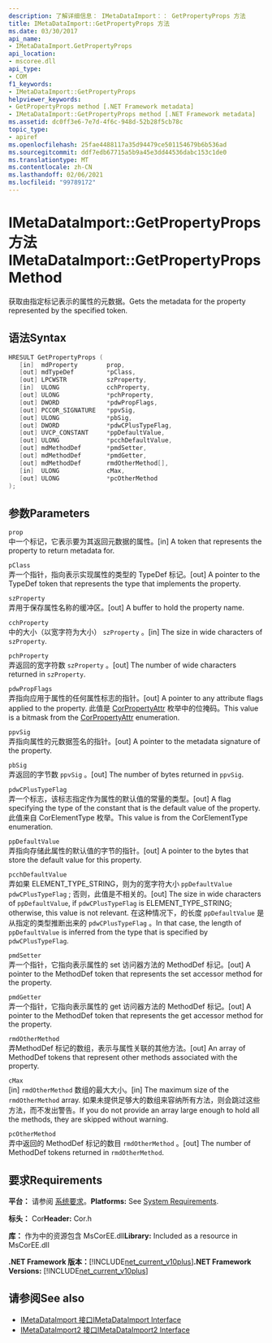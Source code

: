 ```yaml
---
description: 了解详细信息： IMetaDataImport：： GetPropertyProps 方法
title: IMetaDataImport::GetPropertyProps 方法
ms.date: 03/30/2017
api_name:
- IMetaDataImport.GetPropertyProps
api_location:
- mscoree.dll
api_type:
- COM
f1_keywords:
- IMetaDataImport::GetPropertyProps
helpviewer_keywords:
- GetPropertyProps method [.NET Framework metadata]
- IMetaDataImport::GetPropertyProps method [.NET Framework metadata]
ms.assetid: dc0ff3e6-7e7d-4f6c-948d-52b28f5cb78c
topic_type:
- apiref
ms.openlocfilehash: 25fae4488117a35d94479ce501154679b6b536ad
ms.sourcegitcommit: ddf7edb67715a5b9a45e3dd44536dabc153c1de0
ms.translationtype: MT
ms.contentlocale: zh-CN
ms.lasthandoff: 02/06/2021
ms.locfileid: "99789172"
---
```

# <a name="imetadataimportgetpropertyprops-method"></a><span data-ttu-id="433d6-103">IMetaDataImport::GetPropertyProps 方法</span><span class="sxs-lookup"><span data-stu-id="433d6-103">IMetaDataImport::GetPropertyProps Method</span></span>

<span data-ttu-id="433d6-104">获取由指定标记表示的属性的元数据。</span><span class="sxs-lookup"><span data-stu-id="433d6-104">Gets the metadata for the property represented by the specified token.</span></span>  
  
## <a name="syntax"></a><span data-ttu-id="433d6-105">语法</span><span class="sxs-lookup"><span data-stu-id="433d6-105">Syntax</span></span>  
  
```cpp  
HRESULT GetPropertyProps (  
   [in]  mdProperty        prop,  
   [out] mdTypeDef         *pClass,
   [out] LPCWSTR           szProperty,
   [in]  ULONG             cchProperty,
   [out] ULONG             *pchProperty,
   [out] DWORD             *pdwPropFlags,
   [out] PCCOR_SIGNATURE   *ppvSig,
   [out] ULONG             *pbSig,
   [out] DWORD             *pdwCPlusTypeFlag,
   [out] UVCP_CONSTANT     *ppDefaultValue,  
   [out] ULONG             *pcchDefaultValue,  
   [out] mdMethodDef       *pmdSetter,
   [out] mdMethodDef       *pmdGetter,
   [out] mdMethodDef       rmdOtherMethod[],  
   [in]  ULONG             cMax,
   [out] ULONG             *pcOtherMethod
);  
```  
  
## <a name="parameters"></a><span data-ttu-id="433d6-106">参数</span><span class="sxs-lookup"><span data-stu-id="433d6-106">Parameters</span></span>  

 `prop`  
 <span data-ttu-id="433d6-107">中一个标记，它表示要为其返回元数据的属性。</span><span class="sxs-lookup"><span data-stu-id="433d6-107">[in] A token that represents the property to return metadata for.</span></span>  
  
 `pClass`  
 <span data-ttu-id="433d6-108">弄一个指针，指向表示实现属性的类型的 TypeDef 标记。</span><span class="sxs-lookup"><span data-stu-id="433d6-108">[out] A pointer to the TypeDef token that represents the type that implements the property.</span></span>  
  
 `szProperty`  
 <span data-ttu-id="433d6-109">弄用于保存属性名称的缓冲区。</span><span class="sxs-lookup"><span data-stu-id="433d6-109">[out] A buffer to hold the property name.</span></span>  
  
 `cchProperty`  
 <span data-ttu-id="433d6-110">中的大小（以宽字符为大小） `szProperty` 。</span><span class="sxs-lookup"><span data-stu-id="433d6-110">[in] The size in wide characters of `szProperty`.</span></span>  
  
 `pchProperty`  
 <span data-ttu-id="433d6-111">弄返回的宽字符数 `szProperty` 。</span><span class="sxs-lookup"><span data-stu-id="433d6-111">[out] The number of wide characters returned in `szProperty`.</span></span>  
  
 `pdwPropFlags`  
 <span data-ttu-id="433d6-112">弄指向应用于属性的任何属性标志的指针。</span><span class="sxs-lookup"><span data-stu-id="433d6-112">[out] A pointer to any attribute flags applied to the property.</span></span> <span data-ttu-id="433d6-113">此值是 [CorPropertyAttr](corpropertyattr-enumeration.md) 枚举中的位掩码。</span><span class="sxs-lookup"><span data-stu-id="433d6-113">This value is a bitmask from the [CorPropertyAttr](corpropertyattr-enumeration.md) enumeration.</span></span>  
  
 `ppvSig`  
 <span data-ttu-id="433d6-114">弄指向属性的元数据签名的指针。</span><span class="sxs-lookup"><span data-stu-id="433d6-114">[out] A pointer to the metadata signature of the property.</span></span>  
  
 `pbSig`  
 <span data-ttu-id="433d6-115">弄返回的字节数 `ppvSig` 。</span><span class="sxs-lookup"><span data-stu-id="433d6-115">[out] The number of bytes returned in `ppvSig`.</span></span>  
  
 `pdwCPlusTypeFlag`  
 <span data-ttu-id="433d6-116">弄一个标志，该标志指定作为属性的默认值的常量的类型。</span><span class="sxs-lookup"><span data-stu-id="433d6-116">[out] A flag specifying the type of the constant that is the default value of the property.</span></span> <span data-ttu-id="433d6-117">此值来自 CorElementType 枚举。</span><span class="sxs-lookup"><span data-stu-id="433d6-117">This value is from the CorElementType enumeration.</span></span>  
  
 `ppDefaultValue`  
 <span data-ttu-id="433d6-118">弄指向存储此属性的默认值的字节的指针。</span><span class="sxs-lookup"><span data-stu-id="433d6-118">[out] A pointer to the bytes that store the default value for this property.</span></span>  
  
 `pcchDefaultValue`  
 <span data-ttu-id="433d6-119">弄如果 ELEMENT_TYPE_STRING，则为的宽字符大小 `ppDefaultValue` `pdwCPlusTypeFlag` ; 否则，此值是不相关的。</span><span class="sxs-lookup"><span data-stu-id="433d6-119">[out] The size in wide characters of `ppDefaultValue`, if `pdwCPlusTypeFlag` is ELEMENT_TYPE_STRING; otherwise, this value is not relevant.</span></span> <span data-ttu-id="433d6-120">在这种情况下，的长度 `ppDefaultValue` 是从指定的类型推断出来的 `pdwCPlusTypeFlag` 。</span><span class="sxs-lookup"><span data-stu-id="433d6-120">In that case, the length of `ppDefaultValue` is inferred from the type that is specified by `pdwCPlusTypeFlag`.</span></span>  
  
 `pmdSetter`  
 <span data-ttu-id="433d6-121">弄一个指针，它指向表示属性的 set 访问器方法的 MethodDef 标记。</span><span class="sxs-lookup"><span data-stu-id="433d6-121">[out] A pointer to the MethodDef token that represents the set accessor method for the property.</span></span>  
  
 `pmdGetter`  
 <span data-ttu-id="433d6-122">弄一个指针，它指向表示属性的 get 访问器方法的 MethodDef 标记。</span><span class="sxs-lookup"><span data-stu-id="433d6-122">[out] A pointer to the MethodDef token that represents the get accessor method for the property.</span></span>  
  
 `rmdOtherMethod`  
 <span data-ttu-id="433d6-123">弄MethodDef 标记的数组，表示与属性关联的其他方法。</span><span class="sxs-lookup"><span data-stu-id="433d6-123">[out] An array of MethodDef tokens that represent other methods associated with the property.</span></span>  
  
 `cMax`  
 <span data-ttu-id="433d6-124">[in] `rmdOtherMethod` 数组的最大大小。</span><span class="sxs-lookup"><span data-stu-id="433d6-124">[in] The maximum size of the `rmdOtherMethod` array.</span></span> <span data-ttu-id="433d6-125">如果未提供足够大的数组来容纳所有方法，则会跳过这些方法，而不发出警告。</span><span class="sxs-lookup"><span data-stu-id="433d6-125">If you do not provide an array large enough to hold all the methods, they are skipped without warning.</span></span>  
  
 `pcOtherMethod`  
 <span data-ttu-id="433d6-126">弄中返回的 MethodDef 标记的数目 `rmdOtherMethod` 。</span><span class="sxs-lookup"><span data-stu-id="433d6-126">[out] The number of MethodDef tokens returned in `rmdOtherMethod`.</span></span>  
  
## <a name="requirements"></a><span data-ttu-id="433d6-127">要求</span><span class="sxs-lookup"><span data-stu-id="433d6-127">Requirements</span></span>  

 <span data-ttu-id="433d6-128">**平台：** 请参阅 [系统要求](../../get-started/system-requirements.md)。</span><span class="sxs-lookup"><span data-stu-id="433d6-128">**Platforms:** See [System Requirements](../../get-started/system-requirements.md).</span></span>  
  
 <span data-ttu-id="433d6-129">**标头：** Cor</span><span class="sxs-lookup"><span data-stu-id="433d6-129">**Header:** Cor.h</span></span>  
  
 <span data-ttu-id="433d6-130">**库：** 作为中的资源包含 MsCorEE.dll</span><span class="sxs-lookup"><span data-stu-id="433d6-130">**Library:** Included as a resource in MsCorEE.dll</span></span>  
  
 <span data-ttu-id="433d6-131">**.NET Framework 版本：**[!INCLUDE[net_current_v10plus](../../../../includes/net-current-v10plus-md.md)]</span><span class="sxs-lookup"><span data-stu-id="433d6-131">**.NET Framework Versions:** [!INCLUDE[net_current_v10plus](../../../../includes/net-current-v10plus-md.md)]</span></span>  
  
## <a name="see-also"></a><span data-ttu-id="433d6-132">请参阅</span><span class="sxs-lookup"><span data-stu-id="433d6-132">See also</span></span>

- [<span data-ttu-id="433d6-133">IMetaDataImport 接口</span><span class="sxs-lookup"><span data-stu-id="433d6-133">IMetaDataImport Interface</span></span>](imetadataimport-interface.md)
- [<span data-ttu-id="433d6-134">IMetaDataImport2 接口</span><span class="sxs-lookup"><span data-stu-id="433d6-134">IMetaDataImport2 Interface</span></span>](imetadataimport2-interface.md)
